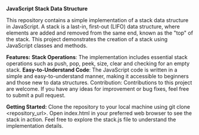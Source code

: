 **JavaScript Stack Data Structure**

This repository contains a simple implementation of a stack data structure in JavaScript. A stack is a last-in, first-out (LIFO) data structure, where elements are added and removed from the same end, known as the "top" of the stack. This project demonstrates the creation of a stack using JavaScript classes and methods.

**Features:**
**Stack Operations**: The implementation includes essential stack operations such as push, pop, peek, size, clear and checking for an empty stack.
**Easy-to-Understand Code**: The JavaScript code is written in a simple and easy-to-understand manner, making it accessible to beginners and those new to data structures.
Contribution: Contributions to this project are welcome. If you have any ideas for improvement or bug fixes, feel free to submit a pull request.

**Getting Started:**
Clone the repository to your local machine using git clone <repository_url>.
Open index.html in your preferred web browser to see the stack in action.
Feel free to explore the stack.js file to understand the implementation details.
